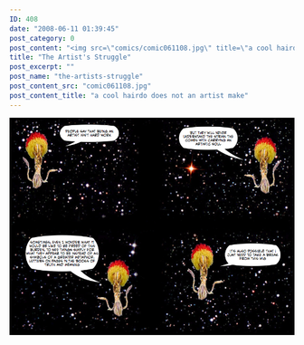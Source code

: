 ```yaml
---
ID: 408
date: "2008-06-11 01:39:45"
post_category: 0
post_content: "<img src=\"comics/comic061108.jpg\" title=\"a cool hairdo does not an artist make\" />"
title: "The Artist's Struggle"
post_excerpt: ""
post_name: "the-artists-struggle"
post_content_src: "comic061108.jpg"
post_content_title: "a cool hairdo does not an artist make"
---
```



[![a cool hairdo does not an artist make](/comics-hi-res/comic061108.jpg)](/comics-hi-res/comic061108.jpg "a cool hairdo does not an artist make")
